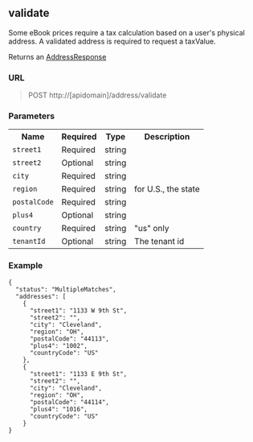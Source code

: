 ## validate

Some eBook prices require a tax calculation based on a user's physical address. A validated address is required to request a taxValue. 

Returns an [AddressResponse](/objects.md#addressresponse)

### URL 
> POST http://[apidomain]/address/validate

### Parameters

<table>
    <tr>
    	<th>Name</th>
		<th>Required</th>
		<th>Type</th>
		<th>Description</th>
	</tr>
    <tr>
		<td><code>street1</code></td>
		<td>Required</td>
		<td>string</td>
		<td></td>
	</tr>
    <tr>
    	<td><code>street2</code></td>
		<td>Optional</td>
		<td>string</td>
		<td></td>
	</tr>
    <tr>
        <td><code>city</code></td>
		<td>Required</td>
		<td>string</td>
		<td></td>
	</tr>
    <tr>
        <td><code>region</code></td>
		<td>Required</td>
		<td>string</td>
		<td>for U.S., the state</td>
	</tr>
    <tr>
        <td><code>postalCode</code></td>
		<td>Required</td>
		<td>string</td>
		<td></td>
	</tr>
    <tr>
        <td><code>plus4</code></td>
    	<td>Optional</td>
		<td>string</td>
		<td></td>
	</tr>
    <tr>
        <td><code>country</code></td>
    	<td>Required</td>
		<td>string</td>
		<td>"us" only</td>
	</tr>
    <tr>
		<td><code>tenantId</code></td>
		<td>Optional</td>
		<td>string</td>
		<td>The tenant id</td>
	</tr>
</table>

### Example
```
{
  "status": "MultipleMatches",
  "addresses": [
    {
      "street1": "1133 W 9th St",
      "street2": "",
      "city": "Cleveland",
      "region": "OH",
      "postalCode": "44113",
      "plus4": "1002",
      "countryCode": "US"
    },
    {
      "street1": "1133 E 9th St",
      "street2": "",
      "city": "Cleveland",
      "region": "OH",
      "postalCode": "44114",
      "plus4": "1016",
      "countryCode": "US"
    }
}
```
